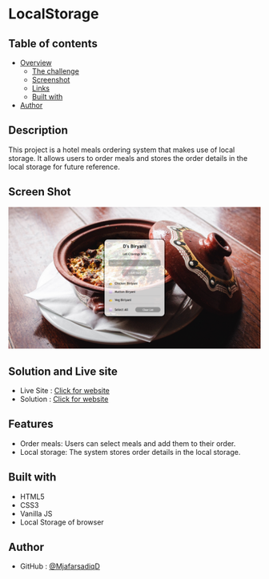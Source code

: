 # LocalStorage

## Table of contents

- [Overview](#overview)
  - [The challenge](#description)
  - [Screenshot](#screen-shot)
  - [Links](#solution-and-live-site)
  - [Built with](#built-with)
- [Author](#author)

## Description
This project is a hotel meals ordering system that makes use of local storage. It allows users to order meals and stores the order details in the local storage for future reference.

## Screen Shot

![](./assets/images/Design.png)

## Solution and Live site 

- Live Site : [Click for website](https://ashraful-fuqha.github.io/local-storage/)
- Solution : [Click for website](https://www.github.com/Ashraful-Fuqha/Local-Storage/)

## Features
- Order meals: Users can select meals and add them to their order.
- Local storage: The system stores order details in the local storage.

## Built with 
- HTML5
- CSS3
- Vanilla JS
- Local Storage of browser

## Author

- GitHub : [@MjafarsadiqD](https://github.com/Ashraful-Fuqha)
